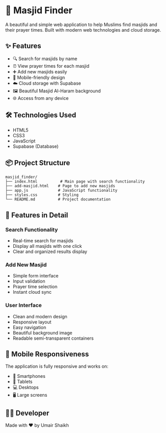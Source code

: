 # 🕌 Masjid Finder

A beautiful and simple web application to help Muslims find masjids and their prayer times. Built with modern web technologies and cloud storage.

## ✨ Features

- 🔍 Search for masjids by name
- ⏰ View prayer times for each masjid
- ➕ Add new masjids easily
- 📱 Mobile-friendly design
- ☁️ Cloud storage with Supabase
- 🖼️ Beautiful Masjid Al-Haram background
- 🌐 Access from any device

## 🛠️ Technologies Used

- HTML5
- CSS3
- JavaScript
- Supabase (Database)

## 📦 Project Structure

```
masjid_finder/
├── index.html          # Main page with search functionality
├── add-masjid.html    # Page to add new masjids
├── app.js             # JavaScript functionality
├── styles.css         # Styling
└── README.md          # Project documentation
```



## 🌟 Features in Detail

### Search Functionality
- Real-time search for masjids
- Display all masjids with one click
- Clear and organized results display

### Add New Masjid
- Simple form interface
- Input validation
- Prayer time selection
- Instant cloud sync

### User Interface
- Clean and modern design
- Responsive layout
- Easy navigation
- Beautiful background image
- Readable semi-transparent containers

## 📱 Mobile Responsiveness

The application is fully responsive and works on:
- 📱 Smartphones
- 📱 Tablets
- 💻 Desktops
- 🖥️ Large screens

## 👨‍💻 Developer

Made with ❤️ by Umair Shaikh

